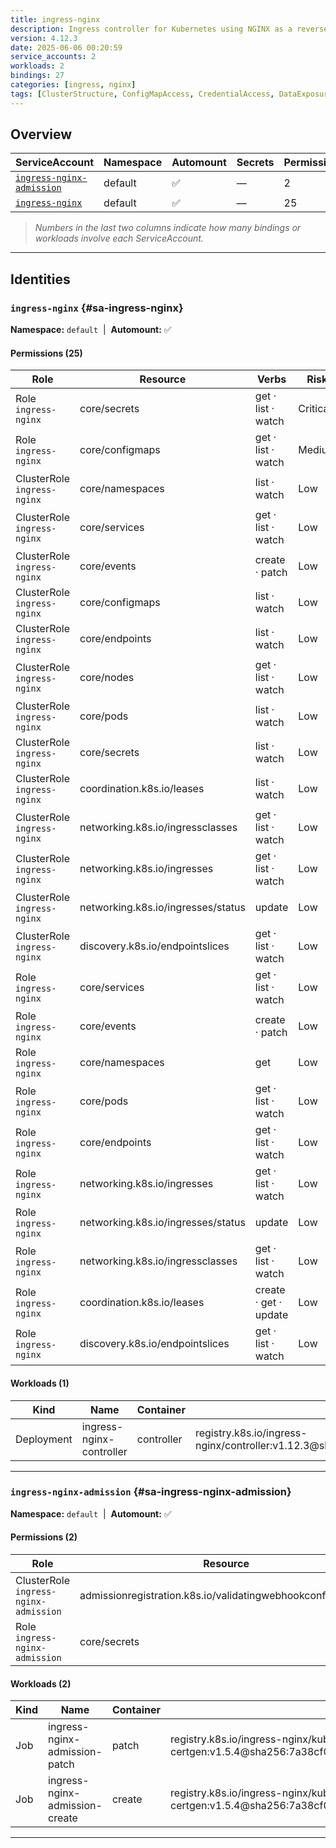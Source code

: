 ```yaml
---
title: ingress-nginx
description: Ingress controller for Kubernetes using NGINX as a reverse proxy and load balancer
version: 4.12.3
date: 2025-06-06 00:20:59
service_accounts: 2
workloads: 2
bindings: 27
categories: [ingress, nginx]
tags: [ClusterStructure, ConfigMapAccess, CredentialAccess, DataExposure, InformationDisclosure, Reconnaissance, SecretAccess]
---
```


## Overview

|ServiceAccount|Namespace|Automount|Secrets|Permissions|Workloads|
|---|---|---|---|---|---|
|[`ingress-nginx-admission`](#sa-ingress-nginx-admission)|default|✅|—|2|2|
|[`ingress-nginx`](#sa-ingress-nginx)|default|✅|—|25|1|


> *Numbers in the last two columns indicate how many bindings or workloads involve each ServiceAccount.*

---

## Identities

### `ingress-nginx` {#sa-ingress-nginx}
**Namespace:** `default` &nbsp;|&nbsp; **Automount:** ✅

#### Permissions (25)
|Role|Resource|Verbs|Risk|
|---|---|---|---|
|Role `ingress-nginx`|core/secrets|get · list · watch|Critical|
|Role `ingress-nginx`|core/configmaps|get · list · watch|Medium|
|ClusterRole `ingress-nginx`|core/namespaces|list · watch|Low|
|ClusterRole `ingress-nginx`|core/services|get · list · watch|Low|
|ClusterRole `ingress-nginx`|core/events|create · patch|Low|
|ClusterRole `ingress-nginx`|core/configmaps|list · watch|Low|
|ClusterRole `ingress-nginx`|core/endpoints|list · watch|Low|
|ClusterRole `ingress-nginx`|core/nodes|get · list · watch|Low|
|ClusterRole `ingress-nginx`|core/pods|list · watch|Low|
|ClusterRole `ingress-nginx`|core/secrets|list · watch|Low|
|ClusterRole `ingress-nginx`|coordination.k8s.io/leases|list · watch|Low|
|ClusterRole `ingress-nginx`|networking.k8s.io/ingressclasses|get · list · watch|Low|
|ClusterRole `ingress-nginx`|networking.k8s.io/ingresses|get · list · watch|Low|
|ClusterRole `ingress-nginx`|networking.k8s.io/ingresses/status|update|Low|
|ClusterRole `ingress-nginx`|discovery.k8s.io/endpointslices|get · list · watch|Low|
|Role `ingress-nginx`|core/services|get · list · watch|Low|
|Role `ingress-nginx`|core/events|create · patch|Low|
|Role `ingress-nginx`|core/namespaces|get|Low|
|Role `ingress-nginx`|core/pods|get · list · watch|Low|
|Role `ingress-nginx`|core/endpoints|get · list · watch|Low|
|Role `ingress-nginx`|networking.k8s.io/ingresses|get · list · watch|Low|
|Role `ingress-nginx`|networking.k8s.io/ingresses/status|update|Low|
|Role `ingress-nginx`|networking.k8s.io/ingressclasses|get · list · watch|Low|
|Role `ingress-nginx`|coordination.k8s.io/leases|create · get · update|Low|
|Role `ingress-nginx`|discovery.k8s.io/endpointslices|get · list · watch|Low|

#### Workloads (1)
|Kind|Name|Container|Image|
|---|---|---|---|
|Deployment|ingress-nginx-controller|controller|registry.k8s.io/ingress-nginx/controller:v1.12.3@sha256:ac444cd9515af325ba577b596fe4f27a34be1aa330538e8b317ad9d6c8fb94ee|

---

### `ingress-nginx-admission` {#sa-ingress-nginx-admission}
**Namespace:** `default` &nbsp;|&nbsp; **Automount:** ✅

#### Permissions (2)
|Role|Resource|Verbs|Risk|
|---|---|---|---|
|ClusterRole `ingress-nginx-admission`|admissionregistration.k8s.io/validatingwebhookconfigurations|get · update|Low|
|Role `ingress-nginx-admission`|core/secrets|create · get|Low|

#### Workloads (2)
|Kind|Name|Container|Image|
|---|---|---|---|
|Job|ingress-nginx-admission-patch|patch|registry.k8s.io/ingress-nginx/kube-webhook-certgen:v1.5.4@sha256:7a38cf0f8480775baaee71ab519c7465fd1dfeac66c421f28f087786e631456e|
|Job|ingress-nginx-admission-create|create|registry.k8s.io/ingress-nginx/kube-webhook-certgen:v1.5.4@sha256:7a38cf0f8480775baaee71ab519c7465fd1dfeac66c421f28f087786e631456e|

---

